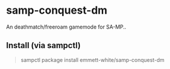 # samp-conquest-dm
An deathmatch/freeroam gamemode for SA-MP..

## Install (via sampctl)

> sampctl package install emmett-white/samp-conquest-dm
